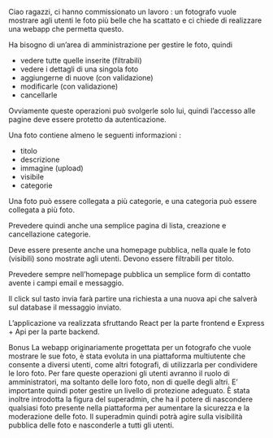 Ciao ragazzi,
ci hanno commissionato un lavoro : un fotografo vuole mostrare agli utenti le foto più belle che ha scattato e ci chiede di realizzare una webapp che permetta questo.

Ha bisogno di un’area di amministrazione per gestire le foto, quindi
- vedere tutte quelle inserite (filtrabili)
- vedere i dettagli di una singola foto
- aggiungerne di nuove (con validazione)
- modificarle (con validazione)
- cancellarle

Ovviamente queste operazioni può svolgerle solo lui, quindi l’accesso alle pagine deve essere protetto da autenticazione.

Una foto contiene almeno le seguenti informazioni :
- titolo
- descrizione
- immagine (upload)
- visibile
- categorie

Una foto può essere collegata a più categorie, e una categoria può essere collegata a più foto.

Prevedere quindi anche una semplice pagina di lista, creazione e cancellazione categorie.

Deve essere presente anche una homepage pubblica, nella quale le foto (visibili) sono mostrate agli utenti.
Devono essere filtrabili per titolo.

Prevedere sempre nell’homepage pubblica un semplice form di contatto avente i campi email e messaggio.

Il click sul tasto invia farà partire una richiesta a una nuova api che salverà sul database il messaggio inviato.

L’applicazione va realizzata sfruttando React per la parte frontend e Express + Api per la parte backend.

Bonus
La webapp originariamente progettata per un fotografo che vuole mostrare le sue foto, è stata evoluta in una piattaforma multiutente che consente a diversi utenti, come altri fotografi, di utilizzarla per condividere le loro foto. Per fare queste operazioni gli utenti avranno il ruolo di amministratori, ma soltanto delle loro foto, non di quelle degli altri. E’ importante quindi poter gestire un livello di protezione adeguato.
È stata inoltre introdotta la figura del superadmin, che ha il potere di nascondere qualsiasi foto presente nella piattaforma per aumentare la sicurezza e la moderazione delle foto. Il superadmin quindi potrà agire sulla visibilità pubblica delle foto e nasconderle a tutti gli utenti.
